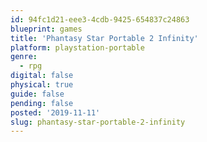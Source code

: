 ```yaml
---
id: 94fc1d21-eee3-4cdb-9425-654837c24863
blueprint: games
title: 'Phantasy Star Portable 2 Infinity'
platform: playstation-portable
genre:
  - rpg
digital: false
physical: true
guide: false
pending: false
posted: '2019-11-11'
slug: phantasy-star-portable-2-infinity
---
```

